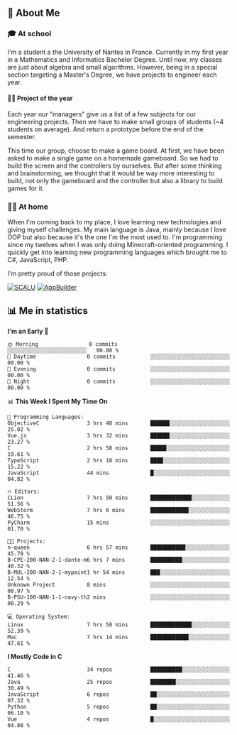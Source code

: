 ## 👀 About Me

### 🎓 At school

I'm a student a the University of Nantes in France. Currently in my first year in a Mathematics and Informatics Bachelor Degree. Until now, my classes are just about algebra and small algorithms. However, being in a special section targeting a Master's Degree, we have projects to engineer each year. 

#### 🔧🔬 Project of the year

Each year our "managers" give us a list of a few subjects for our engineering projects. Then we have to make small groups of students (~4 students on average). And return a prototype before the end of the semester.

This time our group, choose to make a game board. At first, we have been asked to make a single game on a homemade gameboard. So we had to build the screen and the controllers by ourselves. 
But after some thinking and brainstorming, we thought that it would be way more interesting to build, not only the gameboard and the controller but also a library to build games for it.

### 👨‍💻 At home

When I'm coming back to my place, I love learning new technologies and giving myself challenges. My main language is Java, mainly because I love OOP but also because it's the one I'm the most used to. I'm programming since my twelves when I was only doing Minecraft-oriented programming.  I quickly get into learning new programming languages which brought me to C#, JavaScript, PHP. 

I'm pretty proud of those projects:

[![SCALU](https://github-readme-stats.vercel.app/api/pin?username=renardfute&repo=SCALU)](https://github.com/renardfute/scalu)
[![AppBuilder](https://github-readme-stats.vercel.app/api/pin?username=pulsedev2&repo=AppBuilder)](https://github.com/pulsedev2/AppBuilder)

## 📊 Me in statistics
<!--START_SECTION:waka-->
**I'm an Early 🐤** 

```text
🌞 Morning                0 commits           ░░░░░░░░░░░░░░░░░░░░░░░░░   00.00 % 
🌆 Daytime                0 commits           ░░░░░░░░░░░░░░░░░░░░░░░░░   00.00 % 
🌃 Evening                0 commits           ░░░░░░░░░░░░░░░░░░░░░░░░░   00.00 % 
🌙 Night                  0 commits           ░░░░░░░░░░░░░░░░░░░░░░░░░   00.00 % 
```


📊 **This Week I Spent My Time On** 

```text
💬 Programming Languages: 
ObjectiveC               3 hrs 48 mins       ██████░░░░░░░░░░░░░░░░░░░   25.02 % 
Vue.js                   3 hrs 32 mins       ██████░░░░░░░░░░░░░░░░░░░   23.27 % 
C                        2 hrs 58 mins       █████░░░░░░░░░░░░░░░░░░░░   19.61 % 
TypeScript               2 hrs 18 mins       ████░░░░░░░░░░░░░░░░░░░░░   15.22 % 
JavaScript               44 mins             █░░░░░░░░░░░░░░░░░░░░░░░░   04.82 % 

🔥 Editors: 
CLion                    7 hrs 50 mins       █████████████░░░░░░░░░░░░   51.56 % 
WebStorm                 7 hrs 6 mins        ████████████░░░░░░░░░░░░░   46.75 % 
PyCharm                  15 mins             ░░░░░░░░░░░░░░░░░░░░░░░░░   01.70 % 

🐱‍💻 Projects: 
n-queen                  6 hrs 57 mins       ███████████░░░░░░░░░░░░░░   45.78 % 
B-CPE-200-NAN-2-1-dante-m6 hrs 7 mins        ██████████░░░░░░░░░░░░░░░   40.32 % 
B-MUL-200-NAN-2-1-mypaint1 hr 54 mins        ███░░░░░░░░░░░░░░░░░░░░░░   12.54 % 
Unknown Project          8 mins              ░░░░░░░░░░░░░░░░░░░░░░░░░   00.97 % 
B-PSU-100-NAN-1-1-navy-th2 mins              ░░░░░░░░░░░░░░░░░░░░░░░░░   00.29 % 

💻 Operating System: 
Linux                    7 hrs 58 mins       █████████████░░░░░░░░░░░░   52.39 % 
Mac                      7 hrs 14 mins       ████████████░░░░░░░░░░░░░   47.61 % 
```

**I Mostly Code in C** 

```text
C                        34 repos            ██████████░░░░░░░░░░░░░░░   41.46 % 
Java                     25 repos            ████████░░░░░░░░░░░░░░░░░   30.49 % 
JavaScript               6 repos             ██░░░░░░░░░░░░░░░░░░░░░░░   07.32 % 
Python                   5 repos             ██░░░░░░░░░░░░░░░░░░░░░░░   06.10 % 
Vue                      4 repos             █░░░░░░░░░░░░░░░░░░░░░░░░   04.88 % 
```




<!--END_SECTION:waka-->
